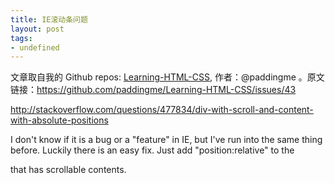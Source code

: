 ```yaml
---
title: IE滚动条问题
layout: post
tags:
- undefined
---
```



 文章取自我的 Github  repos: [Learning-HTML-CSS](https://github.com/paddingme/Learning-HTML-CSS), 作者：@paddingme 。原文链接：https://github.com/paddingme/Learning-HTML-CSS/issues/43

http://stackoverflow.com/questions/477834/div-with-scroll-and-content-with-absolute-positions


I don't know if it is a bug or a "feature" in IE, but I've run into the same thing before. Luckily there is an easy fix. Just add "position:relative" to the <div> that has scrollable contents.